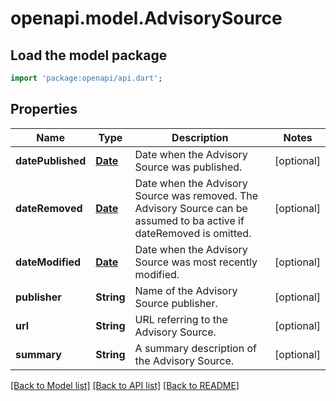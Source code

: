 # openapi.model.AdvisorySource

## Load the model package
```dart
import 'package:openapi/api.dart';
```

## Properties
Name | Type | Description | Notes
------------ | ------------- | ------------- | -------------
**datePublished** | [**Date**](Date.md) | Date when the Advisory Source was published. | [optional] 
**dateRemoved** | [**Date**](Date.md) | Date when the Advisory Source was removed.  The Advisory Source can be assumed to ba active if dateRemoved is omitted. | [optional] 
**dateModified** | [**Date**](Date.md) | Date when the Advisory Source was most recently modified. | [optional] 
**publisher** | **String** | Name of the Advisory Source publisher. | [optional] 
**url** | **String** | URL referring to the Advisory Source. | [optional] 
**summary** | **String** | A summary description of the Advisory Source. | [optional] 

[[Back to Model list]](../README.md#documentation-for-models) [[Back to API list]](../README.md#documentation-for-api-endpoints) [[Back to README]](../README.md)


